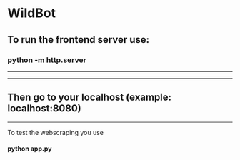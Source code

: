 # WildBot

## To run the frontend server use:
### python -m http.server
-----------------------------------------------------------
-----------------------------------------------------------
Then go to your localhost (example: localhost:8080)
-----------------------------------------------------------
-----------------------------------------------------------
To test the webscraping you use
#### python app.py
